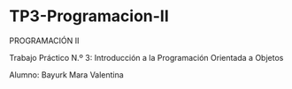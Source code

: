 # TP3-Programacion-II

PROGRAMACIÓN II

Trabajo Práctico N.º 3: Introducción a la Programación Orientada a Objetos

Alumno: Bayurk Mara Valentina
